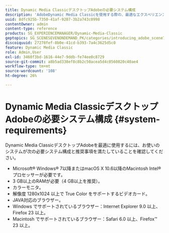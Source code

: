 ```yaml
---
title: Dynamic Media ClassicデスクトップAdobeの必要システム構成
description: 'AdobeDynamic Media Classicを使用する際の、最適なエクスペリエンスを実現するための必要システム構成について説明します。 '
uuid: 8dfc925b-7350-41af-9207-3b2a743c0998
contentOwner: admin
content-type: reference
products: SG_EXPERIENCEMANAGER/Dynamic-Media-Classic
geptopics: SG_SCENESEVENONDEMAND_PK/categories/introducing_adobe_scene7
discoiquuid: 27278fef-8b0e-41cd-b393-7a4c3625d5c0
feature: Dynamic Media Classic
role: Admin,User
exl-id: 3460f3bd-1616-44e7-9ddb-fe74ee0c8729
source-git-commit: a8b5ad338ef8c8b2c50acea5d4c0560820c40ae4
workflow-type: tm+mt
source-wordcount: '108'
ht-degree: 26%

---
```


# Dynamic Media ClassicデスクトップAdobeの必要システム構成 {#system-requirements}

Dynamic Media ClassicデスクトップAdobeを最適に使用するには、お使いのシステムが次の必要システム構成と推奨事項を満たしていることを確認してください。

* Microsoft® Windows® 7以降またはmacOS X 10.6以降のMacintosh Intel®プロセッサーが必要です。
* 3 GB以上のRAMが必要（4 GB以上を推奨）。
* カラーモニタ。
* 解像度 1280x1024 以上で True Color をサポートするビデオカード。
* JAVA対応のブラウザー。
* Windows でサポートされているブラウザー：Internet Explorer 9.0 以上、Firefox 23 以上。
* Macintosh でサポートされているブラウザー：Safari 6.0 以上、Firefox™ 23 以上。

